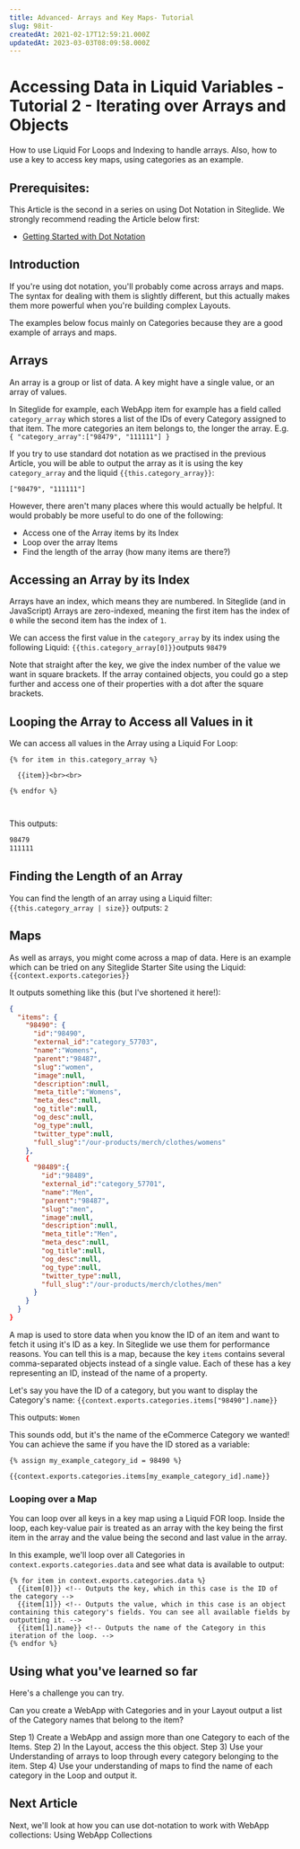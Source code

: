 ```yaml
---
title: Advanced- Arrays and Key Maps- Tutorial
slug: 98it-
createdAt: 2021-02-17T12:59:21.000Z
updatedAt: 2023-03-03T08:09:58.000Z
---
```


# Accessing Data in Liquid Variables - Tutorial 2 - Iterating over Arrays and Objects

How to use Liquid For Loops and Indexing to handle arrays. Also, how to use a key to access key maps, using categories as an example.

## Prerequisites:

This Article is the second in a series on using Dot Notation in Siteglide. We strongly recommend reading the Article below first:

* [Getting Started with Dot Notation](accessing-data-from-liquid-objects.md)

## Introduction

If you're using dot notation, you'll probably come across arrays and maps. The syntax for dealing with them is slightly different, but this actually makes them more powerful when you're building complex Layouts.

The examples below focus mainly on Categories because they are a good example of arrays and maps.

## Arrays

An array is a group or list of data. A key might have a single value, or an array of values.

In Siteglide for example, each WebApp item for example has a field called `category_array` which stores a list of the IDs of every Category assigned to that item. The more categories an item belongs to, the longer the array. E.g. `{ "category_array":["98479", "111111"] }`

If you try to use standard dot notation as we practised in the previous Article, you will be able to output the array as it is using the key `category_array` and the liquid `{{this.category_array}}`:

`["98479", "111111"]`

However, there aren't many places where this would actually be helpful. It would probably be more useful to do one of the following:

* Access one of the Array items by its Index
* Loop over the array Items
* Find the length of the array (how many items are there?)

## Accessing an Array by its Index

Arrays have an index, which means they are numbered. In Siteglide (and in JavaScript) Arrays are zero-indexed, meaning the first item has the index of `0` while the second item has the index of `1`.

We can access the first value in the `category_array` by its index using the following Liquid: `{{this.category_array[0]}}`outputs `98479`

Note that straight after the key, we give the index number of the value we want in square brackets. If the array contained objects, you could go a step further and access one of their properties with a dot after the square brackets.

## Looping the Array to Access all Values in it

We can access all values in the Array using a Liquid For Loop:

```liquid
{% for item in this.category_array %}

  {{item}}<br><br>

{% endfor %}



```

This outputs:

```bash
98479
111111
```

## Finding the Length of an Array

You can find the length of an array using a Liquid filter: `{{this.category_array | size}}` outputs: `2`

## Maps

As well as arrays, you might come across a map of data. Here is an example which can be tried on any Siteglide Starter Site using the Liquid: `{{context.exports.categories}}`

It outputs something like this (but I've shortened it here!):

```json
{
  "items": {
    "98490": {
      "id":"98490",
      "external_id":"category_57703",
      "name":"Womens",
      "parent":"98487",
      "slug":"women",
      "image":null,
      "description":null,
      "meta_title":"Womens",
      "meta_desc":null,
      "og_title":null,
      "og_desc":null,
      "og_type":null,
      "twitter_type":null,
      "full_slug":"/our-products/merch/clothes/womens"
    },
    {
      "98489":{
        "id":"98489",
        "external_id":"category_57701",
        "name":"Men",
        "parent":"98487",
        "slug":"men",
        "image":null,
        "description":null,
        "meta_title":"Men",
        "meta_desc":null,
        "og_title":null,
        "og_desc":null,
        "og_type":null,
        "twitter_type":null,
        "full_slug":"/our-products/merch/clothes/men"
      }
    }
  }
}

```

A map is used to store data when you know the ID of an item and want to fetch it using it's ID as a key. In Siteglide we use them for performance reasons. You can tell this is a map, because the key `items` contains several comma-separated objects instead of a single value. Each of these has a key representing an ID, instead of the name of a property.

Let's say you have the ID of a category, but you want to display the Category's name: `{{context.exports.categories.items["98490"].name}}`

This outputs: `Women`

This sounds odd, but it's the name of the eCommerce Category we wanted! You can achieve the same if you have the ID stored as a variable:

```liquid
{% assign my_example_category_id = 98490 %}

{{context.exports.categories.items[my_example_category_id].name}}

```

### Looping over a Map

You can loop over all keys in a key map using a Liquid FOR loop. Inside the loop, each key-value pair is treated as an array with the key being the first item in the array and the value being the second and last value in the array.

In this example, we'll loop over all Categories in `context.exports.categories.data` and see what data is available to output:

```liquid
{% for item in context.exports.categories.data %}
  {{item[0]}} <!-- Outputs the key, which in this case is the ID of the category -->
  {{item[1]}} <!-- Outputs the value, which in this case is an object containing this category's fields. You can see all available fields by outputting it. -->
  {{item[1].name}} <!-- Outputs the name of the Category in this iteration of the loop. -->
{% endfor %}
```

## Using what you've learned so far

Here's a challenge you can try.

Can you create a WebApp with Categories and in your Layout output a list of the Category names that belong to the item?

Step 1) Create a WebApp and assign more than one Category to each of the Items. Step 2) In the Layout, access the this object. Step 3) Use your Understanding of arrays to loop through every category belonging to the item. Step 4) Use your understanding of maps to find the name of each category in the Loop and output it.

## Next Article

Next, we'll look at how you can use dot-notation to work with WebApp collections: Using WebApp Collections
